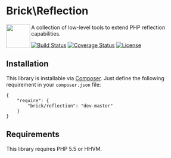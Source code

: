 Brick\Reflection
================

<img src="https://raw.githubusercontent.com/brick/brick/master/logo.png" alt="" align="left" height="64">

A collection of low-level tools to extend PHP reflection capabilities.

[![Build Status](https://secure.travis-ci.org/brick/reflection.svg?branch=master)](http://travis-ci.org/brick/reflection)
[![Coverage Status](https://coveralls.io/repos/brick/reflection/badge.svg?branch=master)](https://coveralls.io/r/brick/reflection?branch=master)
[![License](https://img.shields.io/badge/license-MIT-blue.svg)](http://opensource.org/licenses/MIT)

Installation
------------

This library is installable via [Composer](https://getcomposer.org/).
Just define the following requirement in your `composer.json` file:

    {
        "require": {
            "brick/reflection": "dev-master"
        }
    }

Requirements
------------

This library requires PHP 5.5 or HHVM.
